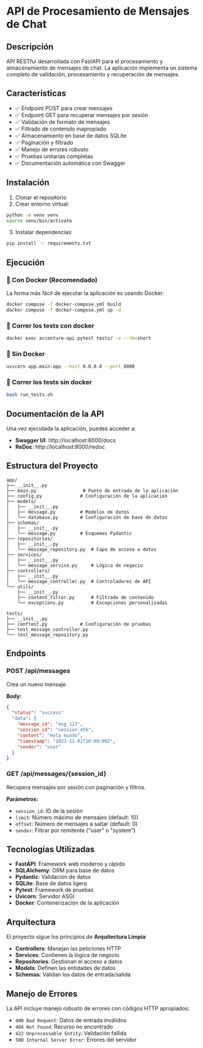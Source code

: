 # API de Procesamiento de Mensajes de Chat

## Descripción
API RESTful desarrollada con FastAPI para el procesamiento y almacenamiento de mensajes de chat. La aplicación implementa un sistema completo de validación, procesamiento y recuperación de mensajes.

## Características
- ✅ Endpoint POST para crear mensajes
- ✅ Endpoint GET para recuperar mensajes por sesión
- ✅ Validación de formato de mensajes
- ✅ Filtrado de contenido inapropiado
- ✅ Almacenamiento en base de datos SQLite
- ✅ Paginación y filtrado
- ✅ Manejo de errores robusto
- ✅ Pruebas unitarias completas
- ✅ Documentación automática con Swagger

## Instalación

1. Clonar el repositorio
2. Crear entorno virtual:
```bash
python -m venv venv
source venv/bin/activate
```

3. Instalar dependencias:
```bash
pip install -r requirements.txt
```

## Ejecución

### 🐳 Con Docker (Recomendado)

La forma más fácil de ejecutar la aplicación es usando Docker:

```bash
docker compose -f docker-compose.yml build
docker compose -f docker-compose.yml up -d
```


### 🧾 Correr los tests con docker
```bash
docker exec accenture-api pytest tests/ -v --tb=short
```

### 🔧 Sin Docker

```bash
uvicorn app.main:app --host 0.0.0.0 --port 8000
```

### 🧾 Correr los tests sin docker
```bash
bash run_tests.sh
```

## Documentación de la API

Una vez ejecutada la aplicación, puedes acceder a:
- **Swagger UI**: http://localhost:8000/docs
- **ReDoc**: http://localhost:8000/redoc

## Estructura del Proyecto

```
app/
├── __init__.py
├── main.py                 # Punto de entrada de la aplicación
├── config.py              # Configuración de la aplicación
├── models/
│   ├── __init__.py
│   ├── message.py         # Modelos de datos
│   └── database.py        # Configuración de base de datos
├── schemas/
│   ├── __init__.py
│   └── message.py         # Esquemas Pydantic
├── repositories/
│   ├── __init__.py
│   └── message_repository.py  # Capa de acceso a datos
├── services/
│   ├── __init__.py
│   └── message_service.py     # Lógica de negocio
├── controllers/
│   ├── __init__.py
│   └── message_controller.py  # Controladores de API
└── utils/
    ├── __init__.py
    ├── content_filter.py      # Filtrado de contenido
    └── exceptions.py          # Excepciones personalizadas

tests/
├── __init__.py
├── conftest.py            # Configuración de pruebas
├── test_message_controller.py
└── test_message_repository.py
```

## Endpoints

### POST /api/messages
Crea un nuevo mensaje.

**Body:**
```json
{
  "status": "success"
  "data": {
    "message_id": "msg_123",
    "session_id": "session_456",
    "content": "Hola mundo",
    "timestamp": "2023-12-01T10:00:00Z",
    "sender": "user"
  }
}
```

### GET /api/messages/{session_id}
Recupera mensajes por sesión con paginación y filtros.

**Parámetros:**
- `session_id`: ID de la sesión
- `limit`: Número máximo de mensajes (default: 10)
- `offset`: Número de mensajes a saltar (default: 0)
- `sender`: Filtrar por remitente ("user" o "system")


## Tecnologías Utilizadas

- **FastAPI**: Framework web moderno y rápido
- **SQLAlchemy**: ORM para base de datos
- **Pydantic**: Validación de datos
- **SQLite**: Base de datos ligera
- **Pytest**: Framework de pruebas
- **Uvicorn**: Servidor ASGI
- **Docker**: Contenerización de la aplicación

## Arquitectura

El proyecto sigue los principios de **Arquitectura Limpia**:

- **Controllers**: Manejan las peticiones HTTP
- **Services**: Contienen la lógica de negocio
- **Repositories**: Gestionan el acceso a datos
- **Models**: Definen las entidades de datos
- **Schemas**: Validan los datos de entrada/salida

## Manejo de Errores

La API incluye manejo robusto de errores con códigos HTTP apropiados:
- `400 Bad Request`: Datos de entrada inválidos
- `404 Not Found`: Recurso no encontrado
- `422 Unprocessable Entity`: Validación fallida
- `500 Internal Server Error`: Errores del servidor 